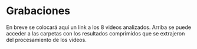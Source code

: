# Grabaciones
En breve se colocará aquí un link a los 8 videos analizados. Arriba se puede acceder a las carpetas con los resultados comprimidos que se extrajeron del procesamiento de los videos.
